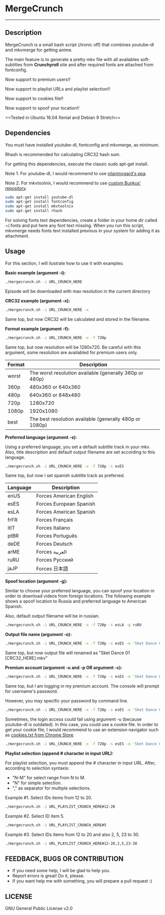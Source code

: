 # MergeCrunch

***

## Description

MergeCrunch is a small bash script (/ironic off) that combines youtube-dl and mkvmerge for getting anime.

The main feature is to generate a pretty mkv file with all availables soft-subtitles from **Crunchyroll** site and after required fonts are attached from fontconfig.

Now support to premium users!!

Now support to playlist URLs and playlist selection!!

Now support to cookies file!!

Now support to spoof your location!!

==Tested in Ubuntu 16.04 Xenial and Debian 9 Stretch==

## Dependencies

You must have installed youtube-dl, fontconfig and mkvmerge, as minimum.

Rhash is recommended for calculating CRC32 hash sum.

For getting this dependencies, execute the classic sudo apt-get install.

Note 1. For youtube-dl, I would recommend to use [nilarimogard's ppa](https://launchpad.net/~nilarimogard/+archive/ubuntu/webupd8).

Note 2. For mkvtoolnix, I would recommend to use [custom Bunkus' repository](https://www.bunkus.org/videotools/mkvtoolnix/downloads.html#ubuntu).

```sh
sudo apt-get install youtube-dl
sudo apt-get install fontconfig
sudo apt-get install mkvtoolnix
sudo apt-get install rhash
```

For solving fonts text dependencies, create a folder in your home dir called ~/.fonts and put here any font text missing.
When you run this script, mkvmerge needs fonts text installed previous in your system for adding it as attachment.

## Usage

For this section, I will ilustrate how to use it with examples:

**Basic example (argument -i):**
```sh
./mergecrunch.sh -i URL_CRUNCH_HERE
```
Episode will be downloaded with max resolution in the current directory

**CRC32 example (argument -x):**
```sh
./mergecrunch.sh -i URL_CRUNCH_HERE -x
```
Same top, but now CRC32 will be calculated and stored in the filename.

**Format example (argument -f):**
```sh
./mergecrunch.sh -i URL_CRUNCH_HERE -x -f 720p
```
Same top, but now resolution will be 1280x720. Be careful with this argument, some resolution are availabled for premium users only.

Format | Description
------ | -----------
worst  | The worst resolution available (generally 360p or 480p)
360p   | 480x360 or 640x360
480p   | 640x360 or 848x480
720p   | 1280x720
1080p  | 1920x1080
best   | The best resolution available (generally 480p or 1080p)

**Preferred language (argument -s):**

Using a preferred language, you set a default subtitle track in your mkv. Also, title description and default output filename are set according to this language.

```sh
./mergecrunch.sh -i URL_CRUNCH_HERE -x -f 720p -s esES
```
Same top, but now I set spanish subtitle track as preferred.

Language | Description
-------- | -----------
enUS     | Forces American English
esES     | Forces European Spanish
esLA     | Forces American Spanish
frFR     | Forces Français
itIT     | Forces Italiano
ptBR     | Forces Português
deDE     | Forces Deutsch
arME     | Forces العربية
ruRU     | Forces Русский
jaJP     | Forces 日本語


**Spoof location (argument -g):**

Similar to choose your preferred language, you can spoof your location in order to download videos from foreign locations. The following example shows a spoof location to Russia and preferred language to American Spanish.

Also, default output filename will be in russian.

```sh
./mergecrunch.sh -i URL_CRUNCH_HERE -x -f 720p -s esLA -g ruRU
```

**Output file name (argument -o):**
```sh
./mergecrunch.sh -i URL_CRUNCH_HERE -x -f 720p -s esES -o 'Sket Dance 01.mkv'
```
Same top, but now output file will renamed as "Sket Dance 01 [CRC32_HERE].mkv"


**Premium account (argument -u and -p OR argument -c):**
```sh
./mergecrunch.sh -i URL_CRUNCH_HERE -x -f 720p -s esES -o 'Sket Dance 01.mkv' -u BeardOverflow
```
Same top, but I am logging in my premium account. The console will prompt for username's password.

However, you may specific your password by command line.
```sh
./mergecrunch.sh -i URL_CRUNCH_HERE -x -f 720p -s esES -o 'Sket Dance 01.mkv' -u BeardOverflow -p mysecretpassword
```

Sometimes, the login access could fail using argument -u (because youtube-dl is outdated). In this case, you could use a cookie file. In order to get your cookie file, I would recommend to use an extension navigator such as [cookies.txt from Chrome Store](https://chrome.google.com/webstore/detail/cookiestxt/njabckikapfpffapmjgojcnbfjonfjfg).
```sh
./mergecrunch.sh -i URL_CRUNCH_HERE -x -f 720p -s esES -o 'Sket Dance 01.mkv' -c cookies.txt
```

**Playlist selection (append # character in input URL):**

For playlist selection, you must append the # character in input URL. After, according to selection syntaxis:
- "N-M" for select range from N to M.
- "N" for simple selection.
- "," as separator for multiple selections.

Example #1. Select IDs items from 12 to 20.
```sh
./mergecrunch.sh -i URL_PLAYLIST_CRUNCH_HERE#12-20
```

Example #2. Select ID item 5.
```sh
./mergecrunch.sh -i URL_PLAYLIST_CRUNCH_HERE#5
```

Example #3. Select IDs items from 12 to 20 and also 2, 5, 23 to 30.
```sh
./mergecrunch.sh -i URL_PLAYLIST_CRUNCH_HERE#12-20,2,5,23-30
```


## FEEDBACK, BUGS OR CONTRIBUTION
- If you need some help, I will be glad to help you.
- Report errors is great! Do it, please.
- If you want help me with something, you will prepare a pull request :)

## LICENSE
GNU General Public License v2.0



